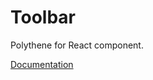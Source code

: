 # Toolbar

Polythene for React component.

[Documentation](https://github.com/ArthurClemens/polythene/tree/master/docs/components/react/toolbar.md)
